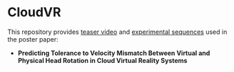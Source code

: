 # CloudVR
This repository provides [teaser video](https://youtu.be/sxFHBgK7w4I) and [experimental sequences](https://drive.google.com/drive/folders/1DTJVCclFpT3vw4R_i5KAIOH8vAQEFPYh?usp=sharing) used in the poster paper:

   * **Predicting Tolerance to Velocity Mismatch Between Virtual and Physical Head Rotation in Cloud Virtual Reality Systems**
